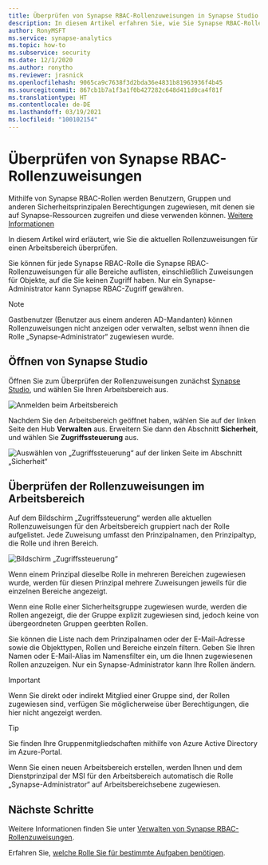```yaml
---
title: Überprüfen von Synapse RBAC-Rollenzuweisungen in Synapse Studio
description: In diesem Artikel erfahren Sie, wie Sie Synapse RBAC-Rollenzuweisungen in Synapse Studio überprüfen.
author: RonyMSFT
ms.service: synapse-analytics
ms.topic: how-to
ms.subservice: security
ms.date: 12/1/2020
ms.author: ronytho
ms.reviewer: jrasnick
ms.openlocfilehash: 9065ca9c7638f3d2bda36e4831b81963936f4b45
ms.sourcegitcommit: 867cb1b7a1f3a1f0b427282c648d411d0ca4f81f
ms.translationtype: HT
ms.contentlocale: de-DE
ms.lasthandoff: 03/19/2021
ms.locfileid: "100102154"
---
```

# <a name="how-to-review-synapse-rbac-role-assignments"></a>Überprüfen von Synapse RBAC-Rollenzuweisungen

Mithilfe von Synapse RBAC-Rollen werden Benutzern, Gruppen und anderen Sicherheitsprinzipalen Berechtigungen zugewiesen, mit denen sie auf Synapse-Ressourcen zugreifen und diese verwenden können.  [Weitere Informationen](./synapse-workspace-synapse-rbac.md)

In diesem Artikel wird erläutert, wie Sie die aktuellen Rollenzuweisungen für einen Arbeitsbereich überprüfen.

Sie können für jede Synapse RBAC-Rolle die Synapse RBAC-Rollenzuweisungen für alle Bereiche auflisten, einschließlich Zuweisungen für Objekte, auf die Sie keinen Zugriff haben. Nur ein Synapse-Administrator kann Synapse RBAC-Zugriff gewähren.  

>[!Note]
>Gastbenutzer (Benutzer aus einem anderen AD-Mandanten) können Rollenzuweisungen nicht anzeigen oder verwalten, selbst wenn ihnen die Rolle „Synapse-Administrator“ zugewiesen wurde.    

## <a name="open-synapse-studio"></a>Öffnen von Synapse Studio  

Öffnen Sie zum Überprüfen der Rollenzuweisungen zunächst [Synapse Studio](https://web.azuresynapse.net/), und wählen Sie Ihren Arbeitsbereich aus. 

![Anmelden beim Arbeitsbereich](./media/common/login-workspace.png) 
 
 Nachdem Sie den Arbeitsbereich geöffnet haben, wählen Sie auf der linken Seite den Hub **Verwalten** aus. Erweitern Sie dann den Abschnitt **Sicherheit**, und wählen Sie **Zugriffssteuerung** aus. 

 ![Auswählen von „Zugriffssteuerung“ auf der linken Seite im Abschnitt „Sicherheit“](./media/how-to-manage-synapse-rbac-role-assignments/left-nav-security-access-control.png)

## <a name="review-workspace-role-assignments"></a>Überprüfen der Rollenzuweisungen im Arbeitsbereich

Auf dem Bildschirm „Zugriffssteuerung“ werden alle aktuellen Rollenzuweisungen für den Arbeitsbereich gruppiert nach der Rolle aufgelistet. Jede Zuweisung umfasst den Prinzipalnamen, den Prinzipaltyp, die Rolle und ihren Bereich.

![Bildschirm „Zugriffssteuerung“](./media/how-to-review-synapse-rbac-role-assignments/access-control-assignments.png)

Wenn einem Prinzipal dieselbe Rolle in mehreren Bereichen zugewiesen wurde, werden für diesen Prinzipal mehrere Zuweisungen jeweils für die einzelnen Bereiche angezeigt.  

Wenn eine Rolle einer Sicherheitsgruppe zugewiesen wurde, werden die Rollen angezeigt, die der Gruppe explizit zugewiesen sind, jedoch keine von übergeordneten Gruppen geerbten Rollen.  

Sie können die Liste nach dem Prinzipalnamen oder der E-Mail-Adresse sowie die Objekttypen, Rollen und Bereiche einzeln filtern. Geben Sie Ihren Namen oder E-Mail-Alias im Namensfilter ein, um die Ihnen zugewiesenen Rollen anzuzeigen. Nur ein Synapse-Administrator kann Ihre Rollen ändern.

>[!Important] 
>Wenn Sie direkt oder indirekt Mitglied einer Gruppe sind, der Rollen zugewiesen sind, verfügen Sie möglicherweise über Berechtigungen, die hier nicht angezeigt werden.

>[!tip]
>Sie finden Ihre Gruppenmitgliedschaften mithilfe von Azure Active Directory im Azure-Portal.  

Wenn Sie einen neuen Arbeitsbereich erstellen, werden Ihnen und dem Dienstprinzipal der MSI für den Arbeitsbereich automatisch die Rolle „Synapse-Administrator“ auf Arbeitsbereichsebene zugewiesen.

## <a name="next-steps"></a>Nächste Schritte

Weitere Informationen finden Sie unter [Verwalten von Synapse RBAC-Rollenzuweisungen](./how-to-manage-synapse-rbac-role-assignments.md).

Erfahren Sie, [welche Rolle Sie für bestimmte Aufgaben benötigen](./synapse-workspace-understand-what-role-you-need.md).